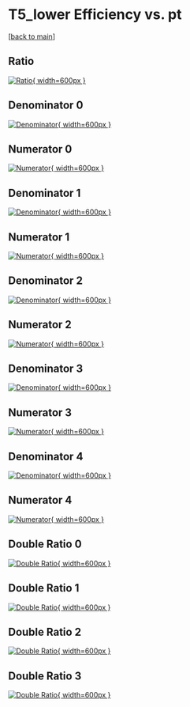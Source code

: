 # T5_lower Efficiency vs. pt

[[back to main](./)]



## Ratio

[![Ratio](../mtv/var/T5_lower_vtr_11_1_eff_pt.png){ width=600px }](../mtv/var/T5_lower_vtr_11_1_eff_pt.pdf)

## Denominator 0

[![Denominator](../mtv/den/T5_lower_vtr_11_1_eff_pt_den0.png){ width=600px }](../mtv/den/T5_lower_vtr_11_1_eff_pt_den0.pdf)

## Numerator 0

[![Numerator](../mtv/num/T5_lower_vtr_11_1_eff_pt_num0.png){ width=600px }](../mtv/num/T5_lower_vtr_11_1_eff_pt_num0.pdf)

## Denominator 1

[![Denominator](../mtv/den/T5_lower_vtr_11_1_eff_pt_den1.png){ width=600px }](../mtv/den/T5_lower_vtr_11_1_eff_pt_den1.pdf)

## Numerator 1

[![Numerator](../mtv/num/T5_lower_vtr_11_1_eff_pt_num1.png){ width=600px }](../mtv/num/T5_lower_vtr_11_1_eff_pt_num1.pdf)

## Denominator 2

[![Denominator](../mtv/den/T5_lower_vtr_11_1_eff_pt_den2.png){ width=600px }](../mtv/den/T5_lower_vtr_11_1_eff_pt_den2.pdf)

## Numerator 2

[![Numerator](../mtv/num/T5_lower_vtr_11_1_eff_pt_num2.png){ width=600px }](../mtv/num/T5_lower_vtr_11_1_eff_pt_num2.pdf)

## Denominator 3

[![Denominator](../mtv/den/T5_lower_vtr_11_1_eff_pt_den3.png){ width=600px }](../mtv/den/T5_lower_vtr_11_1_eff_pt_den3.pdf)

## Numerator 3

[![Numerator](../mtv/num/T5_lower_vtr_11_1_eff_pt_num3.png){ width=600px }](../mtv/num/T5_lower_vtr_11_1_eff_pt_num3.pdf)

## Denominator 4

[![Denominator](../mtv/den/T5_lower_vtr_11_1_eff_pt_den4.png){ width=600px }](../mtv/den/T5_lower_vtr_11_1_eff_pt_den4.pdf)

## Numerator 4

[![Numerator](../mtv/num/T5_lower_vtr_11_1_eff_pt_num4.png){ width=600px }](../mtv/num/T5_lower_vtr_11_1_eff_pt_num4.pdf)

## Double Ratio 0

[![Double Ratio](../mtv/ratio/T5_lower_vtr_11_1_eff_pt_ratio0.png){ width=600px }](../mtv/ratio/T5_lower_vtr_11_1_eff_pt_ratio0.pdf)

## Double Ratio 1

[![Double Ratio](../mtv/ratio/T5_lower_vtr_11_1_eff_pt_ratio1.png){ width=600px }](../mtv/ratio/T5_lower_vtr_11_1_eff_pt_ratio1.pdf)

## Double Ratio 2

[![Double Ratio](../mtv/ratio/T5_lower_vtr_11_1_eff_pt_ratio2.png){ width=600px }](../mtv/ratio/T5_lower_vtr_11_1_eff_pt_ratio2.pdf)

## Double Ratio 3

[![Double Ratio](../mtv/ratio/T5_lower_vtr_11_1_eff_pt_ratio3.png){ width=600px }](../mtv/ratio/T5_lower_vtr_11_1_eff_pt_ratio3.pdf)

